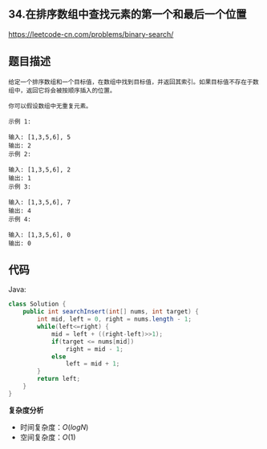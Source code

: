 ## 34.在排序数组中查找元素的第一个和最后一个位置

https://leetcode-cn.com/problems/binary-search/

## 题目描述

```
给定一个排序数组和一个目标值，在数组中找到目标值，并返回其索引。如果目标值不存在于数组中，返回它将会被按顺序插入的位置。

你可以假设数组中无重复元素。

示例 1:

输入: [1,3,5,6], 5
输出: 2
示例 2:

输入: [1,3,5,6], 2
输出: 1
示例 3:

输入: [1,3,5,6], 7
输出: 4
示例 4:

输入: [1,3,5,6], 0
输出: 0

```


## 代码

Java:
```Java
class Solution {
    public int searchInsert(int[] nums, int target) {
        int mid, left = 0, right = nums.length - 1;
        while(left<=right) {
            mid = left + ((right-left)>>1);  
            if(target <= nums[mid])
                right = mid - 1;
            else 
                left = mid + 1;
        }
        return left;
    }
}
```

**复杂度分析**

- 时间复杂度：$O(logN)$
- 空间复杂度：$O(1)$